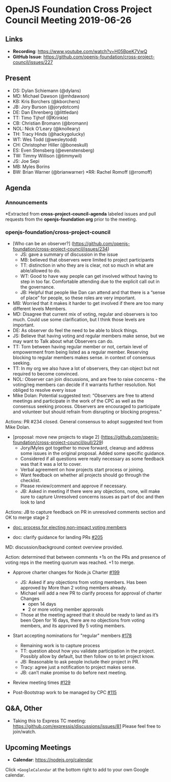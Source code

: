 # OpenJS Foundation Cross Project Council Meeting 2019-06-26

## Links

* **Recording**: https://www.youtube.com/watch?v=H05BpeK7VwQ
* **GitHub Issue**: https://github.com/openjs-foundation/cross-project-council/issues/227

## Present

* DS: Dylan Schiemann (@dylans)
* MD: Michael Dawson (@mhdawson)
* KB: Kris Borchers (@kborchers)
* JB: Jory Burson (@jorydotcom)
* DE: Dan Ehrenberg (@littledan)
* TT: Timo Tijhof (@Krinkle)
* CB: Christian Bromann (@bromann)
* NOL: Nick O’Leary (@knolleary)
* TH: Tracy Hinds (@hackygolucky)
* WT: Wes Todd (@wesleytodd)
* CH: Christopher Hiller (@boneskull)
* ES: Even Stensberg (@evenstensberg)
* TW: Timmy Willison (@timmywil)
* JS: Joe Sepi
* MB: Myles Borins
* BW: Brian Warner (@brianwarner)
*RR: Rachel Romoff (@rromoff)

## Agenda

### Announcements
 
*Extracted from **cross-project-council-agenda** labeled issues and pull requests from the 	**openjs-foundation org** prior to the meeting.

### openjs-foundation/cross-project-council

* [Who can be an observer?]
(https://github.com/openjs-foundation/cross-project-council/issues/234)
  * JS: gave a summary of discussion in the issue
  * MB: believed that observers were limited to project participants
  * TT: distinction in who they are is clear, not so much in what are able/allowed to do.
  * WT: Good to have way people can get involved without having to step in too far. 
     Comfortable attending due to the explicit call out in the governance.
  * JB: Helpful that people like Dan can attend and that there is a “sense of place”
  for people, so these roles are very important.
* MB: Worried that it makes it harder to get involved if there are too many different levels 
  Members.
* MD: Disagree that current mix of voting, regular and observers is too much.  Could use some
  clarification, but I think those levels are important.
* DE: As observer do feel the need to be able to block things.
* JS: Believe that having voting and regular members make sense, but we may want to
  Talk about what Observers can do.
* TT: Torn between having regular member or not, certain level of empowerment from
   being listed as a regular member.  Reserving blocking to regular members makes sense.
   in context of consensus seeking.
* TT: In my org we also have a lot of observers, they can object but not required to
   become convinced.
* NOL: Observer can join discussions, and are free to raise concerns - the voting/reg members can decide if it warrants further resolution. Not obliged to resolve every issue
* Mike Dolan: Potential suggested text: “Observers are free to attend meetings and participate in
  the work of the CPC as well as the consensus seeking process. Observers are encouraged to
  participate and volunteer but should refrain from disrupting or blocking progress.”

Actions: PR #234 closed. General consensus to adopt suggested text from Mike Dolan.

* [proposal: move new projects to stage 2]
(https://github.com/openjs-foundation/cross-project-council/pull/229)
  * Jory/Myles got together to move forward, cleanup and address some issues in the
    original proposal. Added some specific guidance.
  * Considered if all questions were really necessary as some feedback was that it
    was a lot to cover.
  * Verbal agreement on how projects start process or joining.
  * Want feedback on whether all projects should go through the checklist.
  * Please review/comment and approve if necessary.
  * JB: Asked in meeting if there were any objections, none, will make sure to capture
    Unresolved concerns issues as part of doc and then look to land

Actions: JB to capture feedback on PR in unresolved comments section and OK to merge stage 2

* [doc: process for electing non-impact voting members](https://github.com/openjs-foundation/cross-project-council/pull/220)

* doc: clarify guidance for landing PRs [#205](https://github.com/openjs-foundation/cross-project-council/pull/205)

MD: discussion/background context overview provided.

Action: determined that between comments +1s on the PRs and presence of voting reps in the meeting quorum was reached. +1 to merge.

* Approve charter changes for Node.js Charter [#199](https://github.com/openjs-foundation/cross-project-council/issues/199)
  * JS: Asked if any objections from voting members.  Has been approved by
    More than 2 voting members already.  
  * Michael will add a new PR to clarify process for approval of charter
    Changes
    * open 14 days
    * 2 or more voting member approvals
  * Those at the meeting agreed that it should be ready to land as it’s been
    Open for 16 days, there are no objections from voting members, and its approved
    By 5 voting members. 

* Start accepting nominations for "regular" members [#178](https://github.com/openjs-foundation/cross-project-council/issues/178 )
  * Remaining work is to capture process
  * TT: question about how you validate participation in the project. Possibly 
    allow by default, but then follow on to let project know.
  * JB: Reasonable to ask people include their project in PR.
  * Tracy: agree just a notification to project makes sense.
  * JB: can’t make promise to do before next meeting.

* Review meeting times [#129](https://github.com/openjs-foundation/cross-project-council/issues/129 )



* Post-Bootstrap work to be managed by CPC [#115](https://github.com/openjs-foundation/cross-project-council/issues/115 )



## Q&A, Other
* Taking this to Express TC meeting: https://github.com/expressjs/discussions/issues/81 
   Please feel free to join/watch.

## Upcoming Meetings

* **Calendar**: https://nodejs.org/calendar 

Click `+GoogleCalendar` at the bottom right to add to your own Google calendar.


